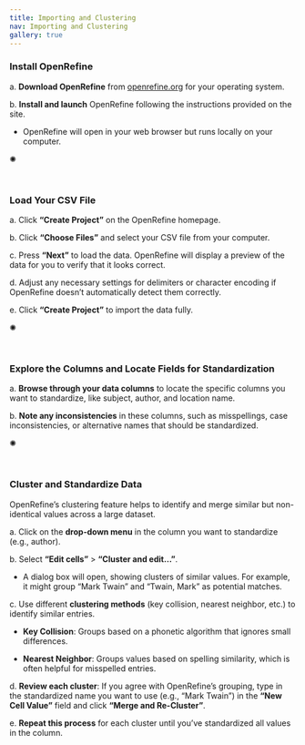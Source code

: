 ```yaml
---
title: Importing and Clustering
nav: Importing and Clustering
gallery: true
---
```


### Install OpenRefine

   a. **Download OpenRefine** from [openrefine.org](https://openrefine.org/) for your operating system.

   b. **Install and launch** OpenRefine following the instructions provided on the site.
- OpenRefine will open in your web browser but runs locally on your computer.

<div class="symbol-container">
    <p class="symbol">&#10042;</p>
</div>

<br>

### Load Your CSV File

   a. Click **“Create Project”** on the OpenRefine homepage.

   b. Click **“Choose Files”** and select your CSV file from your computer.

   c. Press **“Next”** to load the data. OpenRefine will display a preview of the data for you to verify that it looks correct.

   d. Adjust any necessary settings for delimiters or character encoding if OpenRefine doesn’t automatically detect them correctly.

   e. Click **“Create Project”** to import the data fully.

<div class="symbol-container">
    <p class="symbol">&#10042;</p>
</div>

<br>


### Explore the Columns and Locate Fields for Standardization

a. **Browse through your data columns** to locate the specific columns you want to standardize, like subject, author, and location name.

b. **Note any inconsistencies** in these columns, such as misspellings, case inconsistencies, or alternative names that should be standardized.

<div class="symbol-container">
    <p class="symbol">&#10042;</p>
</div>

<br>

### Cluster and Standardize Data

OpenRefine’s clustering feature helps to identify and merge similar but non-identical values across a large dataset.

a. Click on the **drop-down menu** in the column you want to standardize (e.g., author).

b. Select **“Edit cells”** > **“Cluster and edit…”**.

   - A dialog box will open, showing clusters of similar values. For example, it might group “Mark Twain” and “Twain, Mark” as potential matches.

c. Use different **clustering methods** (key collision, nearest neighbor, etc.) to identify similar entries.

   - **Key Collision**: Groups based on a phonetic algorithm that ignores small differences.

   - **Nearest Neighbor**: Groups values based on spelling similarity, which is often helpful for misspelled entries.

d. **Review each cluster**: If you agree with OpenRefine’s grouping, type in the standardized name you want to use (e.g., “Mark Twain”) in the **“New Cell Value”** field and click **“Merge and Re-Cluster”**.

e. **Repeat this process** for each cluster until you’ve standardized all values in the column.
